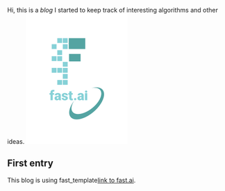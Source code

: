 Hi, this is a *blog* I started to keep track of interesting algorithms and other ideas.
![Image of fast.ai logo](images/logo.png)

## First entry

This blog is using fast_template[link to fast.ai](https://www.fast.ai/2020/01/16/fast_template/).
